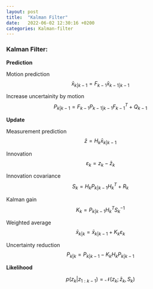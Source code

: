 ```yaml
---
layout: post
title:  "Kalman Filter"
date:   2022-06-02 12:30:16 +0200
categories: Kalman-filter
---
```


### Kalman Filter:

**Prediction**

Motion prediction<br>
$$\bar{x}_{k|k-1}=F_{k-1}\bar{x}_{k-1|k-1}$$ 

Increase uncertainity by motion<br>
$$P_{k|k-1}=F_{k-1}P_{k-1|k-1}F^{T}_{k-1}+Q_{k-1}$$

**Update**

Measurement prediction<br>
$$\bar{z}=H_{k}\bar{x}_{k|k-1}$$

Innovation<br>
$$\varepsilon_{k}=z_{k}-\bar{z}_{k}$$

Innovation covariance<br>
$$S_k=H_kP_{k|k-1}H^T_k+R_k$$

Kalman gain<br>
$$K_k=P_{k|k-1}H^T_kS^{-1}_k$$

Weighted average<br>
$$\bar{x}_{k|k}=\bar{x}_{k|k-1}+K_k\varepsilon_k$$

Uncertainty reduction<br>
$$P_{k|k}=P_{k|k-1}-K_kH_kP_{k|k-1}$$

**Likelihood**

$$p(z_k|z_{1:k-1})=\mathcal{N}(z_k;\bar{z}_k, S_k)$$
